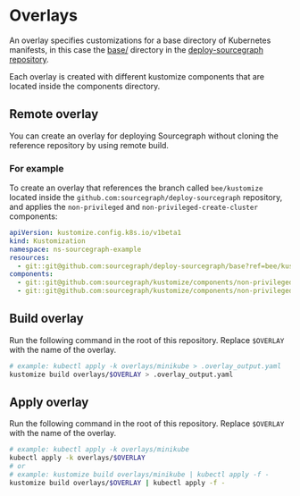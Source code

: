 # Overlays

An overlay specifies customizations for a base directory of Kubernetes manifests, in this case the [base/](https://sourcegraph.com/github.com/sourcegraph/deploy-sourcegraph@master/-/tree/base) directory in the [deploy-sourcegraph repository](https://sourcegraph.com/github.com/sourcegraph/deploy-sourcegraph@master).

Each overlay is created with different kustomize components that are located inside the components directory.

## Remote overlay

You can create an overlay for deploying Sourcegraph without cloning the reference repository by using remote build.

### For example

To create an overlay that references the branch called `bee/kustomize` located inside the `github.com:sourcegraph/deploy-sourcegraph` repository, and applies the `non-privileged` and `non-privileged-create-cluster` components:

```yaml
apiVersion: kustomize.config.k8s.io/v1beta1
kind: Kustomization
namespace: ns-sourcegraph-example
resources:
  - git::git@github.com:sourcegraph/deploy-sourcegraph/base?ref=bee/kustomize
components:
  - git::git@github.com:sourcegraph/kustomize/components/non-privileged
  - git::git@github.com:sourcegraph/kustomize/components/non-privileged-create-cluster
```

## Build overlay

Run the following command in the root of this repository. Replace `$OVERLAY` with the name of the overlay.

```bash
# example: kubectl apply -k overlays/minikube > .overlay_output.yaml
kustomize build overlays/$OVERLAY > .overlay_output.yaml
```

## Apply overlay

Run the following command in the root of this repository. Replace `$OVERLAY` with the name of the overlay.

```bash
# example: kubectl apply -k overlays/minikube
kubectl apply -k overlays/$OVERLAY
# or
# example: kustomize build overlays/minikube | kubectl apply -f -
kustomize build overlays/$OVERLAY | kubectl apply -f -
```
